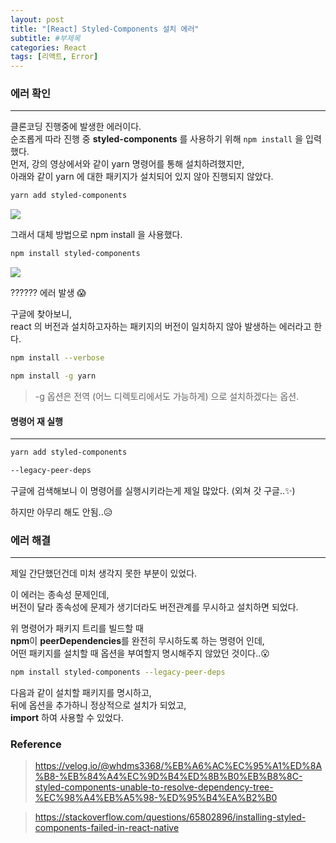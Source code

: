```yaml
---
layout: post
title: "[React] Styled-Components 설치 에러"
subtitle: #부제목
categories: React
tags: [리액트, Error]
---
```


### 에러 확인
---

클론코딩 진행중에 발생한 에러이다.<br>
순조롭게 따라 진행 중 **styled-components** 를 사용하기 위해 `npm install` 을 입력했다.
<br>
먼저, 강의 영상에서와 같이 yarn 명령어를 통해 설치하려했지만,<br>
아래와 같이 yarn 에 대한 패키지가 설치되어 있지 않아 진행되지 않았다.

```bash
yarn add styled-components
```

![](https://img1.daumcdn.net/thumb/R1280x0/?scode=mtistory2&fname=https%3A%2F%2Fblog.kakaocdn.net%2Fdn%2FCrNw8%2FbtrXXxTc7Je%2F9r4xKv0K2xb3SzuPzYC2Wk%2Fimg.png)

그래서 대체 방법으로 npm install 을 사용했다.

```bash
npm install styled-components
```

![](https://img1.daumcdn.net/thumb/R1280x0/?scode=mtistory2&fname=https%3A%2F%2Fblog.kakaocdn.net%2Fdn%2FcsDxnw%2FbtrXV02ITH2%2FQX1v5frtEdWIDLV4ChwKVk%2Fimg.png)

?????? 에러 발생 😱<br>

구글에 찾아보니,<br>
react 의 버전과 설치하고자하는 패키지의 버전이 일치하지 않아 발생하는 에러라고 한다.

```bash
npm install --verbose
```
```bash
npm install -g yarn
```

> -g 옵션은 전역 (어느 디렉토리에서도 가능하게) 으로 설치하겠다는 옵션.

#### 명령어 재 실행
---

```bash
yarn add styled-components
```
```bash
--legacy-peer-deps
```
구글에 검색해보니 이 명령어를 실행시키라는게 제일 많았다.
(외쳐 갓 구글..✨)

하지만 아무리 해도 안됨..😥


### 에러 해결
---

제일 간단했던건데 미처 생각지 못한 부분이 있었다.<br>

이 에러는 종속성 문제인데,<br>
버전이 달라 종속성에 문제가 생기더라도 버전관계를 무시하고 설치하면 되었다.

위 명령어가 패키지 트리를 빌드할 때<br>
**npm**이 **peerDependencies**를 완전히 무시하도록 하는 명령어 인데,<br>
어떤 패키지를 설치할 때 옵션을 부여할지 명시해주지 않았던 것이다..😮

```bash
npm install styled-components --legacy-peer-deps
```

다음과 같이 설치할 패키지를 명시하고,<br>
뒤에 옵션을 추가하니 정상적으로 설치가 되었고, <br>
**import** 하여 사용할 수 있었다.

### Reference
> <https://velog.io/@whdms3368/%EB%A6%AC%EC%95%A1%ED%8A%B8-%EB%84%A4%EC%9D%B4%ED%8B%B0%EB%B8%8C-styled-components-unable-to-resolve-dependency-tree-%EC%98%A4%EB%A5%98-%ED%95%B4%EA%B2%B0>

> <https://stackoverflow.com/questions/65802896/installing-styled-components-failed-in-react-native>